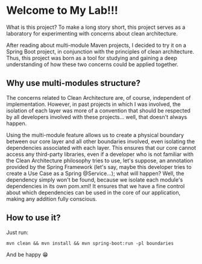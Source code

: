 # Welcome to My Lab!!!

What is this project? To make a long story short, this project serves as a laboratory for experimenting with concerns 
about clean architecture.

After reading about multi-module Maven projects, I decided to try it on a Spring Boot project, in conjunction with the 
principles of clean architecture. Thus, this project was born as a tool for studying and gaining a deep understanding of
how these two concerns could be applied together.

## Why use multi-modules structure?

The concerns related to Clean Architecture are, of course, independent of implementation. However, in past projects in
which I was involved, the isolation of each layer was more of a convention that should be respected by all developers 
involved with these projects... well, that doesn't always happen.

Using the multi-module feature allows us to create a physical boundary between our core layer and all other boundaries 
involved, even isolating the dependencies associated with each layer. This ensures that our core cannot access any
third-party libraries, even if a developer who is not familiar with the Clean Architecture philosophy tries to use, 
let's suppose, an annotation provided by the Spring Framework (let's say, maybe this developer tries to create a Use
Case as a Spring @Service...); what will happen? Well, the dependency simply won't be found, because we isolate each 
module's dependencies in its own pom.xml! It ensures that we have a fine control about which dependencies can be used in
the core of our application, making any addition fully conscious.

## How to use it?

Just run:

```shell
mvn clean && mvn install && mvn spring-boot:run -pl boundaries
```

And be happy 😁